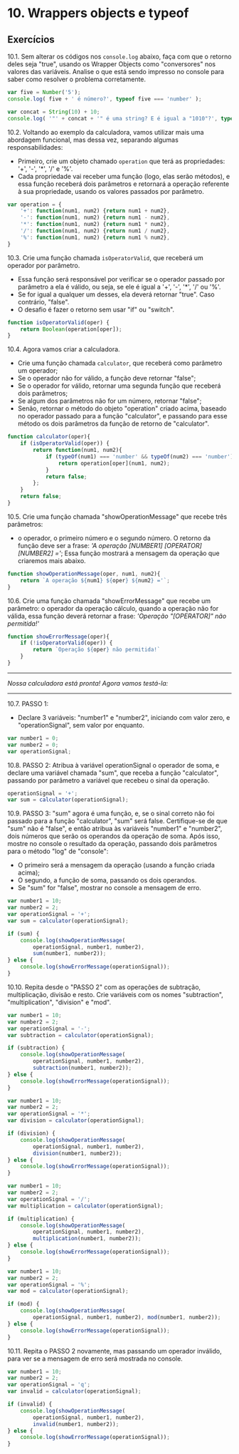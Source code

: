 # 10. Wrappers objects e typeof

## Exercícios

10.1. Sem alterar os códigos nos `console.log` abaixo, faça com que o retorno
deles seja "true", usando os Wrapper Objects como "conversores" nos valores
das variáveis. Analise o que está sendo impresso no console para saber como
resolver o problema corretamente.

```js
var five = Number('5');
console.log( five + ' é número?', typeof five === 'number' );

var concat = String(10) + 10;
console.log( '"' + concat + '" é uma string? E é igual a "1010"?', typeof concat === 'string' );
```

10.2. Voltando ao exemplo da calculadora, vamos utilizar mais uma abordagem
funcional, mas dessa vez, separando algumas responsabilidades:
- Primeiro, crie um objeto chamado `operation` que terá as propriedades:
'+', '-', '*', '/' e '%'.
- Cada propriedade vai receber uma função (logo, elas serão métodos), e essa
função receberá dois parâmetros e retornará a operação referente à sua
propriedade, usando os valores passados por parâmetro.

```js
var operation = {
    '+': function(num1, num2) {return num1 + num2},
    '-': function(num1, num2) {return num1 - num2},
    '*': function(num1, num2) {return num1 * num2},
    '/': function(num1, num2) {return num1 / num2},
    '%': function(num1, num2) {return num1 % num2},
}
```

10.3. Crie uma função chamada `isOperatorValid`, que receberá um operador por
parâmetro.
- Essa função será responsável por verificar se o operador passado por
parâmetro a ela é válido, ou seja, se ele é igual a '+', '-', '*', '/' ou
'%'.
- Se for igual a qualquer um desses, ela deverá retornar "true".
Caso contrário, "false".
- O desafio é fazer o retorno sem usar "if" ou "switch".

```js
function isOperatorValid(oper) {
    return Boolean(operation[oper]);
}
```

10.4. Agora vamos criar a calculadora.
- Crie uma função chamada `calculator`, que receberá como parâmetro um
operador;
- Se o operador não for válido, a função deve retornar "false";
- Se o operador for válido, retornar uma segunda função que receberá dois
parâmetros;
- Se algum dos parâmetros não for um número, retornar "false";
- Senão, retornar o método do objeto "operation" criado acima, baseado no
operador passado para a função "calculator", e passando para esse método
os dois parâmetros da função de retorno de "calculator".

```js
function calculator(oper){
    if (isOperatorValid(oper)) {
        return function(num1, num2){
            if (typeOf(num1) === 'number' && typeOf(num2) === 'number'){
                return operation[oper](num1, num2);
            }
            return false;
        };
    }
    return false;
}
```

10.5. Crie uma função chamada "showOperationMessage" que recebe três parâmetros:
- o operador, o primeiro número e o segundo número. O retorno da função
deve ser a frase: _'A operação [NUMBER1] [OPERATOR] [NUMBER2] ='_;
Essa função mostrará a mensagem da operação que criaremos mais abaixo.

```js
function showOperationMessage(oper, num1, num2){
    return `A operação ${num1} ${oper} ${num2} ='`;
}
```

10.6. Crie uma função chamada "showErrorMessage" que recebe um parâmetro: o
operador da operação cálculo, quando a operação não for válida, essa função deverá retornar a frase: _'Operação "[OPERATOR]" não permitida!'_

```js
function showErrorMessage(oper){
    if (!isOperatorValid(oper)) {
        return `Operação ${oper} não permitida!`
    }
}
```
---

_Nossa calculadora está pronta! Agora vamos testá-la:_

---

10.7. PASSO 1:
- Declare 3 variáveis: "number1" e "number2", iniciando com valor zero, e
"operationSignal", sem valor por enquanto.

```js
var number1 = 0;
var number2 = 0;
var operationSignal;
```

10.8. PASSO 2:
Atribua à variável operationSignal o operador de soma, e declare uma
variável chamada "sum", que receba a função "calculator", passando por
parâmetro a variável que recebeu o sinal da operação.

```js
operationSignal = '+';
var sum = calculator(operationSignal);
```

10.9. PASSO 3:
"sum" agora é uma função, e, se o sinal correto não foi passado para a
função "calculator", "sum" será false. Certifique-se de que "sum" não é
"false", e então atribua às variáveis "number1" e "number2", dois números
que serão os operandos da operação de soma.
Após isso, mostre no console o resultado da operação, passando dois
parâmetros para o método "log" de "console":
- O primeiro será a mensagem da operação (usando a função criada acima);
- O segundo, a função de soma, passando os dois operandos.
- Se "sum" for "false", mostrar no console a mensagem de erro.

```js
var number1 = 10;
var number2 = 2;
var operationSignal = '+';
var sum = calculator(operationSignal);

if (sum) {
    console.log(showOperationMessage(
        operationSignal, number1, number2), 
        sum(number1, number2)); 
} else {
    console.log(showErrorMessage(operationSignal));
}
```

10.10. Repita desde o "PASSO 2" com as operações de subtração, multiplicação,
divisão e resto. Crie variáveis com os nomes "subtraction",
"multiplication", "division" e "mod".

```js
var number1 = 10;
var number2 = 2;
var operationSignal = '-';
var subtraction = calculator(operationSignal);

if (subtraction) {
    console.log(showOperationMessage(
        operationSignal, number1, number2), 
        subtraction(number1, number2)); 
} else {
    console.log(showErrorMessage(operationSignal));
}

var number1 = 10;
var number2 = 2;
var operationSignal = '*';
var division = calculator(operationSignal);

if (division) {
    console.log(showOperationMessage(
        operationSignal, number1, number2), 
        division(number1, number2)); 
} else {
    console.log(showErrorMessage(operationSignal));
}

var number1 = 10;
var number2 = 2;
var operationSignal = '/';
var multiplication = calculator(operationSignal);

if (multiplication) {
    console.log(showOperationMessage(
        operationSignal, number1, number2), 
        multiplication(number1, number2)); 
} else {
    console.log(showErrorMessage(operationSignal));
}

var number1 = 10;
var number2 = 2;
var operationSignal = '%';
var mod = calculator(operationSignal);

if (mod) {
    console.log(showOperationMessage(
        operationSignal, number1, number2), mod(number1, number2)); 
} else {
    console.log(showErrorMessage(operationSignal));
}
```

10.11. Repita o PASSO 2 novamente, mas passando um operador inválido, para ver se a mensagem de erro será mostrada no console.

```js
var number1 = 10;
var number2 = 2;
var operationSignal = 'q';
var invalid = calculator(operationSignal);

if (invalid) {
    console.log(showOperationMessage(
        operationSignal, number1, number2), 
        invalid(number1, number2)); 
} else {
    console.log(showErrorMessage(operationSignal));
}       
```